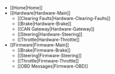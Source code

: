 * [[Home|Home]]
* [[Hardware|Hardware-Main]]
    * [[Clearing Faults|Hardware-Clearing-Faults]]
    * [[Brake|Hardware-Brake]]
    * [[CAN Gateway|Hardware-Gateway]]
    * [[Steering|Hardware-Steering]]
    * [[Throttle|Hardware-Throttle]]
* [[Firmware|Firmware-Main]]
    * [[Brake|Firmware-Brake]]
    * [[Steering|Firmware-Steering]]
    * [[Throttle|Firmware-Throttle]]
    * [[OBD Messages|Firmware-OBD]]

